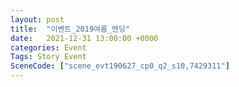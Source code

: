 ```yaml
---
layout: post
title:  "이벤트_2019여름_엔딩"
date:   2021-12-31 13:00:00 +0000
categories: Event
Tags: Story Event
SceneCode: ["scene_evt190627_cp0_q2_s10,7429311"]
---
```

